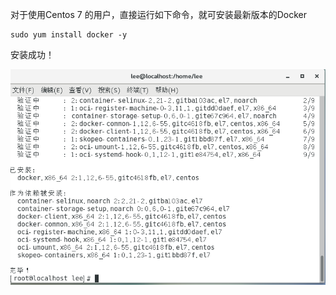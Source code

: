 对于使用Centos 7 的用户，直接运行如下命令，就可安装最新版本的Docker

```
sudo yum install docker -y
```

安装成功！

![](/assets/21312312312312.png)

